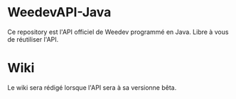 # WeedevAPI-Java
Ce repository est l'API officiel de Weedev programmé en Java. Libre à vous de réutiliser l'API.
# Wiki
Le wiki sera rédigé lorsque l'API sera à sa versionne bêta.
